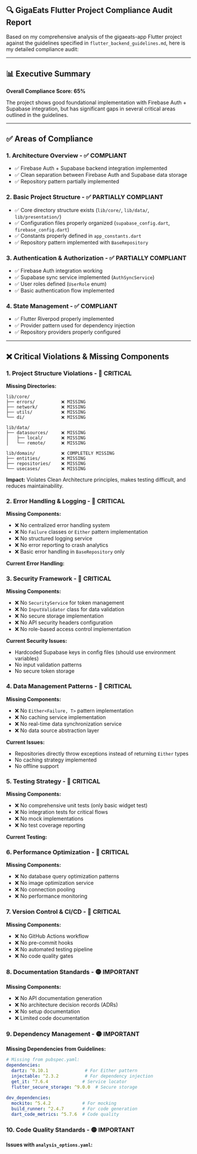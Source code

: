 ## 🔍 **GigaEats Flutter Project Compliance Audit Report**

Based on my comprehensive analysis of the gigaeats-app Flutter project against the guidelines specified in `flutter_backend_guidelines.md`, here is my detailed compliance audit:

---

## 📊 **Executive Summary**

**Overall Compliance Score: 65%**

The project shows good foundational implementation with Firebase Auth + Supabase integration, but has significant gaps in several critical areas outlined in the guidelines.

---

## ✅ **Areas of Compliance**

### 1. **Architecture Overview** - ✅ **COMPLIANT**
- ✅ Firebase Auth + Supabase backend integration implemented
- ✅ Clean separation between Firebase Auth and Supabase data storage
- ✅ Repository pattern partially implemented

### 2. **Basic Project Structure** - ✅ **PARTIALLY COMPLIANT**
- ✅ Core directory structure exists (`lib/core/`, `lib/data/`, `lib/presentation/`)
- ✅ Configuration files properly organized (`supabase_config.dart`, `firebase_config.dart`)
- ✅ Constants properly defined in `app_constants.dart`
- ✅ Repository pattern implemented with `BaseRepository`

### 3. **Authentication & Authorization** - ✅ **PARTIALLY COMPLIANT**
- ✅ Firebase Auth integration working
- ✅ Supabase sync service implemented (`AuthSyncService`)
- ✅ User roles defined (`UserRole` enum)
- ✅ Basic authentication flow implemented

### 4. **State Management** - ✅ **COMPLIANT**
- ✅ Flutter Riverpod properly implemented
- ✅ Provider pattern used for dependency injection
- ✅ Repository providers properly configured

---

## ❌ **Critical Violations & Missing Components**

### 1. **Project Structure Violations** - 🔴 **CRITICAL**

**Missing Directories:**
```
lib/core/
├── errors/          ❌ MISSING
├── network/         ❌ MISSING  
├── utils/           ❌ MISSING
└── di/              ❌ MISSING

lib/data/
├── datasources/     ❌ MISSING
│   ├── local/       ❌ MISSING
│   └── remote/      ❌ MISSING

lib/domain/          ❌ COMPLETELY MISSING
├── entities/        ❌ MISSING
├── repositories/    ❌ MISSING
└── usecases/        ❌ MISSING
```

**Impact:** Violates Clean Architecture principles, makes testing difficult, and reduces maintainability.

### 2. **Error Handling & Logging** - 🔴 **CRITICAL**

**Missing Components:**
- ❌ No centralized error handling system
- ❌ No `Failure` classes or `Either` pattern implementation
- ❌ No structured logging service
- ❌ No error reporting to crash analytics
- ❌ Basic error handling in `BaseRepository` only

**Current Error Handling:**

### 3. **Security Framework** - 🔴 **CRITICAL**

**Missing Components:**
- ❌ No `SecurityService` for token management
- ❌ No `InputValidator` class for data validation
- ❌ No secure storage implementation
- ❌ No API security headers configuration
- ❌ No role-based access control implementation

**Current Security Issues:**
- Hardcoded Supabase keys in config files (should use environment variables)
- No input validation patterns
- No secure token storage

### 4. **Data Management Patterns** - 🔴 **CRITICAL**

**Missing Components:**
- ❌ No `Either<Failure, T>` pattern implementation
- ❌ No caching service implementation
- ❌ No real-time data synchronization service
- ❌ No data source abstraction layer

**Current Issues:**
- Repositories directly throw exceptions instead of returning `Either` types
- No caching strategy implemented
- No offline support

### 5. **Testing Strategy** - 🔴 **CRITICAL**

**Missing Components:**
- ❌ No comprehensive unit tests (only basic widget test)
- ❌ No integration tests for critical flows
- ❌ No mock implementations
- ❌ No test coverage reporting

**Current Testing:**

### 6. **Performance Optimization** - 🔴 **CRITICAL**

**Missing Components:**
- ❌ No database query optimization patterns
- ❌ No image optimization service
- ❌ No connection pooling
- ❌ No performance monitoring

### 7. **Version Control & CI/CD** - 🔴 **CRITICAL**

**Missing Components:**
- ❌ No GitHub Actions workflow
- ❌ No pre-commit hooks
- ❌ No automated testing pipeline
- ❌ No code quality gates

### 8. **Documentation Standards** - 🟡 **IMPORTANT**

**Missing Components:**
- ❌ No API documentation generation
- ❌ No architecture decision records (ADRs)
- ❌ No setup documentation
- ❌ Limited code documentation

### 9. **Dependency Management** - 🟡 **IMPORTANT**

**Missing Dependencies from Guidelines:**
```yaml
# Missing from pubspec.yaml:
dependencies:
  dartz: ^0.10.1              # For Either pattern
  injectable: ^2.3.2          # For dependency injection
  get_it: ^7.6.4             # Service locator
  flutter_secure_storage: ^9.0.0  # Secure storage
  
dev_dependencies:
  mockito: ^5.4.2            # For mocking
  build_runner: ^2.4.7       # For code generation
  dart_code_metrics: ^5.7.6  # Code quality
```

### 10. **Code Quality Standards** - 🟡 **IMPORTANT**

**Issues with `analysis_options.yaml`:**
